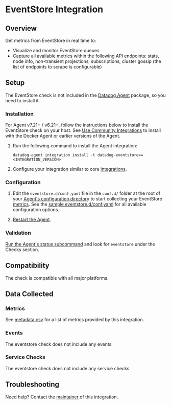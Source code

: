 # EventStore Integration

## Overview

Get metrics from EventStore in real time to:

* Visualize and monitor EventStore queues
* Capture all available metrics within the following API endpoints: stats, node info, non-transient projections, subscriptions, cluster gossip (the list of endpoints to scrape is configurable)

## Setup

The EventStore check is not included in the [Datadog Agent][2] package, so you need to install it.

### Installation

For Agent v7.21+ / v6.21+, follow the instructions below to install the EventStore check on your host. See [Use Community Integrations][3] to install with the Docker Agent or earlier versions of the Agent.

1. Run the following command to install the Agent integration:

   ```shell
   datadog-agent integration install -t datadog-eventstore==<INTEGRATION_VERSION>
   ```

2. Configure your integration similar to core [integrations][4].

### Configuration

1. Edit the `eventstore.d/conf.yaml` file in the `conf.d/` folder at the root of your [Agent's configuration directory][6] to start collecting your EventStore [metrics](#metrics).
   See the [sample eventstore.d/conf.yaml][7] for all available configuration options.

2. [Restart the Agent][8].

### Validation

[Run the Agent's status subcommand][9] and look for `eventstore` under the Checks section.

## Compatibility

The check is compatible with all major platforms.

## Data Collected

### Metrics

See [metadata.csv][10] for a list of metrics provided by this integration.

### Events

The eventstore check does not include any events.

### Service Checks

The eventstore check does not include any service checks.

## Troubleshooting

Need help? Contact the [maintainer][11] of this integration.

[2]: https://app.datadoghq.com/account/settings#agent
[3]: https://docs.datadoghq.com/agent/guide/use-community-integrations/
[4]: https://docs.datadoghq.com/getting_started/integrations/
[6]: https://docs.datadoghq.com/agent/guide/agent-configuration-files/#agent-configuration-directory
[7]: https://github.com/DataDog/integrations-extras/blob/master/eventstore/datadog_checks/eventstore/data/conf.yaml.example
[8]: https://docs.datadoghq.com/agent/guide/agent-commands/#start-stop-restart-the-agent
[9]: https://docs.datadoghq.com/agent/guide/agent-commands/#service-status
[10]: https://github.com/DataDog/integrations-extras/blob/master/eventstore/metadata.csv
[11]: https://github.com/DataDog/integrations-extras/blob/master/eventstore/manifest.json
